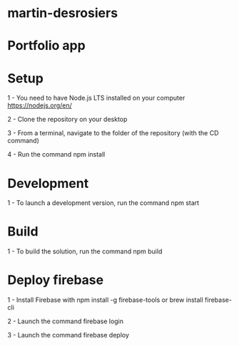 # martin-desrosiers

# Portfolio app

# Setup

1 - You need to have Node.js LTS installed on your computer
https://nodejs.org/en/

2 - Clone the repository on your desktop

3 - From a terminal, navigate to the folder of the repository (with the CD command)

4 - Run the command npm install

# Development

1 - To launch a development version, run the command npm start

# Build

1 - To build the solution, run the command npm build

# Deploy firebase

1 - Install Firebase with 
npm install -g firebase-tools
or
brew install firebase-cli

2 - Launch the command firebase login

3 - Launch the command firebase deploy